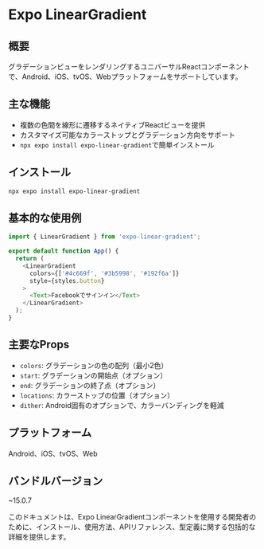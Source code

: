 # Expo LinearGradient

## 概要

グラデーションビューをレンダリングするユニバーサルReactコンポーネントで、Android、iOS、tvOS、Webプラットフォームをサポートしています。

## 主な機能

- 複数の色間を線形に遷移するネイティブReactビューを提供
- カスタマイズ可能なカラーストップとグラデーション方向をサポート
- `npx expo install expo-linear-gradient`で簡単インストール

## インストール

```bash
npx expo install expo-linear-gradient
```

## 基本的な使用例

```javascript
import { LinearGradient } from 'expo-linear-gradient';

export default function App() {
  return (
    <LinearGradient
      colors={['#4c669f', '#3b5998', '#192f6a']}
      style={styles.button}
    >
      <Text>Facebookでサインイン</Text>
    </LinearGradient>
  );
}
```

## 主要なProps

- `colors`: グラデーションの色の配列（最小2色）
- `start`: グラデーションの開始点（オプション）
- `end`: グラデーションの終了点（オプション）
- `locations`: カラーストップの位置（オプション）
- `dither`: Android固有のオプションで、カラーバンディングを軽減

## プラットフォーム

Android、iOS、tvOS、Web

## バンドルバージョン

~15.0.7

このドキュメントは、Expo LinearGradientコンポーネントを使用する開発者のために、インストール、使用方法、APIリファレンス、型定義に関する包括的な詳細を提供します。
